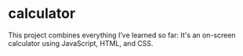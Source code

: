 # calculator
This project combines everything I’ve learned so far: It's an on-screen calculator using JavaScript, HTML, and CSS.

